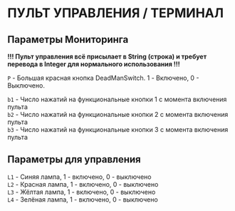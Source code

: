 # ПУЛЬТ УПРАВЛЕНИЯ / ТЕРМИНАЛ
## Параметры Мониторинга
  
**!!! Пульт управления всё присылает в String (строка) и требует перевода в Integer для нормального использования !!!**  
  
`P` - Большая красная кнопка DeadManSwitch. 1 - Включено, 0 - Выключено.  
  
`b1` - Число нажатий на функциональные кнопки 1 с момента включения пульта  
`b2` - Число нажатий на функциональные кнопки 2 с момента включения пульта  
`b3` - Число нажатий на функциональные кнопки 3 с момента включения пульта  

## Параметры для управления

`L1` - Синяя лампа, 1 - включено, 0 - выключено  
`L2` - Красная лампа, 1 - включено, 0 - выключено  
`L3` - Жёлтая лампа, 1 - включено, 0 - выключено  
`L4` - Зелёная лампа, 1 - включено, 0 - выключено  
